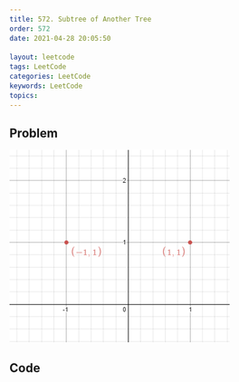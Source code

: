 ```yaml
---
title: 572. Subtree of Another Tree
order: 572
date: 2021-04-28 20:05:50

layout: leetcode
tags: LeetCode
categories: LeetCode
keywords: LeetCode
topics:
---
```


## Problem

![image tooltip here](./assets/356-1.png)

## Code

```java

```
